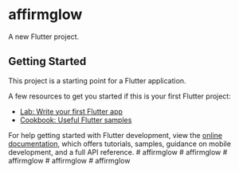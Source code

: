 # affirmglow

A new Flutter project.

## Getting Started

This project is a starting point for a Flutter application.

A few resources to get you started if this is your first Flutter project:

- [Lab: Write your first Flutter app](https://docs.flutter.dev/get-started/codelab)
- [Cookbook: Useful Flutter samples](https://docs.flutter.dev/cookbook)

For help getting started with Flutter development, view the
[online documentation](https://docs.flutter.dev/), which offers tutorials,
samples, guidance on mobile development, and a full API reference.
#   a f f i r m g l o w  
 #   a f f i r m g l o w  
 #   a f f i r m g l o w  
 #   a f f i r m g l o w  
 #   a f f i r m g l o w  
 